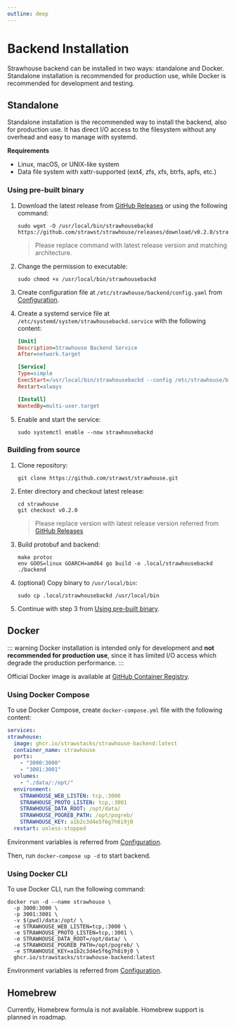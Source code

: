 ```yaml
---
outline: deep
---
```


# Backend Installation

Strawhouse backend can be installed in two ways: standalone and Docker. Standalone installation is recommended for production use, while Docker is recommended for development and testing.

## Standalone

Standalone installation is the recommended way to install the backend, also for production use. It has direct I/O access to the filesystem without any overhead and easy to manage with systemd.

**Requirements**

- Linux, macOS, or UNIX-like system
- Data file system with xattr-supported (ext4, zfs, xfs, btrfs, apfs, etc.)

### Using pre-built binary

1. Download the latest release from [GitHub Releases](https://github.com/strawst/strawhouse/releases) or using the following command:
    ```shell
    sudo wget -O /usr/local/bin/strawhousebackd https://github.com/strawst/strawhouse/releases/download/v0.2.0/strawhousebackd_linux_amd64
    ```
    > Please replace command with latest release version and matching architecture.
2. Change the permission to executable:
    ```shell
    sudo chmod +x /usr/local/bin/strawhousebackd
    ```
   
3. Create configuration file at `/etc/strawhouse/backend/config.yaml` from [Configuration](/backend/configuration).
4. Create a systemd service file at `/etc/systemd/system/strawhousebackd.service` with the following content:
    ```ini
    [Unit]
    Description=Strawhouse Backend Service
    After=network.target

    [Service]
    Type=simple
    ExecStart=/usr/local/bin/strawhousebackd --config /etc/strawhouse/backend/config.yaml
    Restart=always

    [Install]
    WantedBy=multi-user.target
    ```
5. Enable and start the service:
    ```shell
    sudo systemctl enable --now strawhousebackd
    ```
   
### Building from source

1. Clone repository:
    ```shell
    git clone https://github.com/strawst/strawhouse.git
    ```

2. Enter directory and checkout latest release:
    ```shell
    cd strawhouse
    git checkout v0.2.0
    ```
    > Please replace version with latest release version referred from [GitHub Releases](https://github.com/strawst/strawhouse/releases)

3. Build protobuf and backend:
    ```shell
    make protoc
    env GOOS=linux GOARCH=amd64 go build -o .local/strawhousebackd ./backend
    ```
   
4. (optional) Copy binary to `/usr/local/bin`:
    ```shell
    sudo cp .local/strawhousebackd /usr/local/bin
    ```
   
5. Continue with step 3 from [Using pre-built binary](#using-pre-built-binary).
   
## Docker

::: warning
Docker installation is intended only for development and **not recommended for production use**, since it has limited I/O access which degrade the production performance.
:::

Official Docker image is available at [GitHub Container Registry](https://github.com/strawst/strawhouse/pkgs/container/strawhouse-backend).

### Using Docker Compose

To use Docker Compose, create `docker-compose.yml` file with the following content:
```yaml
services:
strawhouse:
  image: ghcr.io/strawstacks/strawhouse-backend:latest
  container_name: strawhouse
  ports:
    - "3000:3000"
    - "3001:3001"
  volumes:
    - "./data/:/opt/"
  environment:
    STRAWHOUSE_WEB_LISTEN: tcp,:3000
    STRAWHOUSE_PROTO_LISTEN: tcp,:3001
    STRAWHOUSE_DATA_ROOT: /opt/data/
    STRAWHOUSE_POGREB_PATH: /opt/pogreb/
    STRAWHOUSE_KEY: a1b2c3d4e5f6g7h8i9j0
  restart: unless-stopped
```

Environment variables is referred from [Configuration](/backend/configuration).

Then, run `docker-compose up -d` to start backend.

### Using Docker CLI

To use Docker CLI, run the following command:
```shell
docker run -d --name strawhouse \
  -p 3000:3000 \
  -p 3001:3001 \
  -v $(pwd)/data:/opt/ \
  -e STRAWHOUSE_WEB_LISTEN=tcp,:3000 \
  -e STRAWHOUSE_PROTO_LISTEN=tcp,:3001 \
  -e STRAWHOUSE_DATA_ROOT=/opt/data/ \
  -e STRAWHOUSE_POGREB_PATH=/opt/pogreb/ \
  -e STRAWHOUSE_KEY=a1b2c3d4e5f6g7h8i9j0 \
  ghcr.io/strawstacks/strawhouse-backend:latest
```

Environment variables is referred from [Configuration](/backend/configuration).

## Homebrew

Currently, Homebrew formula is not available. Homebrew support is planned in roadmap.